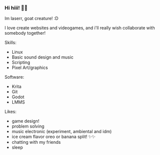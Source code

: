 ### Hi hiii! 👋✨

Im laserr, goat creature! :D


I love create websites and videogames, and i'll really wish collaborate with somebody together!



Skills:
- Linux
- Basic sound design and music
- Scripting
- Pixel Art/graphics


Software:
- Krita
- Git
- Godot
- LMMS

Likes:
- game design!
- problem solving
- music electronic (experiment, ambiental and idm)
- ice cream flavor oreo or banana split! ✨✨
- chatting with my friends
- sleep


